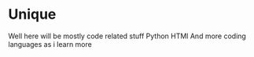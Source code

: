 # Unique
Well here will be mostly code related stuff 
Python 
HTMl
And more coding languages as i learn more 
